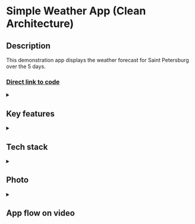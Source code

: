 # Simple Weather App (Clean Architecture)

## Description

This demonstration app displays the weather forecast for Saint Petersburg over the 5 days.

### [Direct link to code](https://github.com/KovshefulCoder/CleanArch-SimpleWeatherApp/tree/master/app/src/main/java/com/kovsheful/cleanarch_simpleweatherapp)

<details>

<summary> <h2> Key features </h2> </summary>

* **All essential requirements** have been met
* **Clean Architecture + MVVM**
* Allows **data refresh** via the "Update Forecast" button
* **Animation** for expanding and collapsing list elements
* Notify user about request error via Snackbar
* Code is both **readable and maintainable**

</details>

<details>
<summary> <h2> Tech stack </h2> </summary>

* Kotlin
* Jetpack Compose
* Clean Architecture + MVVM
* Compose navigation
* Hilt
* Retrofit
* Material/Material 3

</details>

<details>
<summary> <h2> Photo </h2> </summary>

<img src="https://github.com/KovshefulCoder/CleanArch-SimpleWeatherApp/assets/84292117/ed790200-947a-4fea-b264-81148358e452" width="300">
<img src="https://github.com/KovshefulCoder/CleanArch-SimpleWeatherApp/assets/84292117/980e994b-8956-4674-ad80-afe2b86f13c4" width="300">
<img src="https://github.com/KovshefulCoder/CleanArch-SimpleWeatherApp/assets/84292117/86db2d61-f27a-4da6-b7c7-7d851f15b3ff" width="300">


</details>

<details>
<summary> <h2> App flow on video </h2> </summary>

The video might not be functional due to GitHub issues.

If you encounter this problem, you can **download the video**.

It's a lightweight file ;)

https://github.com/KovshefulCoder/CleanArch-SimpleWeatherApp/assets/84292117/b5c20c59-815a-467c-b914-51eade75320b

</details>
